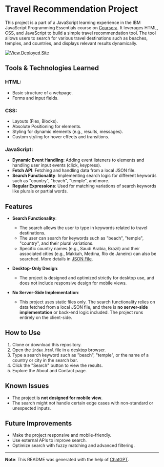 # Travel Recommendation Project

This project is a part of a JavaScript learning experience in the IBM JavaScript Programming Essentials course on [Coursera](https://www.coursera.org/learn/javascript-programming-essentials/). It leverages HTML, CSS, and JavaScript to build a simple travel recommendation tool. The tool allows users to search for various travel destinations such as beaches, temples, and countries, and displays relevant results dynamically.

[![View Deployed Site](https://img.shields.io/badge/View-Site-blue?style=for-the-badge)](https://marouenksentini.github.io/travelRecommendation/)

## Tools & Technologies Learned

### HTML:
- Basic structure of a webpage.
- Forms and input fields.

### CSS:
- Layouts (Flex, Blocks).
- Absolute Positioning for elements.
- Styling for dynamic elements (e.g., results, messages).
- Custom styling for hover effects and transitions.

### JavaScript:
- **Dynamic Event Handling**: Adding event listeners to elements and handling user input events (click, keypress).
- **Fetch API**: Fetching and handling data from a local JSON file.
- **Search Functionality**: Implementing search logic for different keywords such as "country", "beach", "temple", and more.
- **Regular Expressions**: Used for matching variations of search keywords like plurals or partial words.

## Features

- **Search Functionality**: 
  - The search allows the user to type in keywords related to travel destinations.
  - The user can search for keywords such as "beach", "temple", "country", and their plural variations.
  - Specific country names (e.g., Saudi Arabia, Brazil) and their associated cities (e.g., Makkah, Medina, Rio de Janeiro) can also be searched. More details in [JSON File](./assets/json/travel_recommendation_api.json).
    
- **Desktop-Only Design**: 
  - The project is designed and optimized strictly for desktop use, and does not include responsive design for mobile views.

- **No Server-Side Implementation**: 
  - This project uses static files only. The search functionality relies on data fetched from a local JSON file, and there is **no server-side implementation** or back-end logic included. The project runs entirely on the client-side.

## How to Use

1. Clone or download this repository.
2. Open the `index.html` file in a desktop browser.
3. Type a search keyword such as "beach", "temple", or the name of a country or city in the search bar.
4. Click the "Search" button to view the results.
5. Explore the About and Contact page.

## Known Issues

- The project is **not designed for mobile view**.
- The search might not handle certain edge cases with non-standard or unexpected inputs.

## Future Improvements

- Make the project responsive and mobile-friendly.
- Use external APIs to improve search.
- Optimize search with fuzzy matching and advanced filtering.

---

**Note**: This README was generated with the help of [ChatGPT](https://chat.openai.com/).
